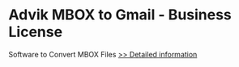 # Advik MBOX to Gmail - Business License
Software to Convert MBOX Files
[>> Detailed information](https://secure.shareit.com/shareit/product.html?productid=300806629&affiliateid=200057808)